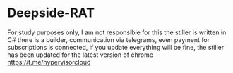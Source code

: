 # Deepside-RAT
 For study purposes only, I am not responsible for this
the stiller is written in C# there is a builder, communication via telegrams, even payment for subscriptions is connected, if you update everything will be fine, the stiller has been updated for the latest version of chrome
https://t.me/hypervisorcloud
